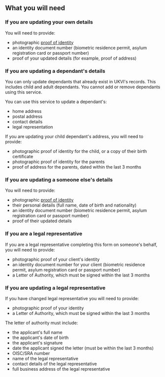 
## What you will need

### If you are updating your own details
You will need to provide:
  - photographic <a class="list-link" href="/proof-of-identity">proof of identity</a>
  - an identity document number (biometric residence permit, asylum registration card or passport number)
  - proof of your updated details (for example, proof of address)

### If you are updating a dependant's details
You can only update dependants that already exist in UKVI's records. This includes child and adult dependants. You cannot add or remove dependants using this service.

You can use this service to update a dependant's:
  - home address
  - postal address
  - contact details
  - legal representation

If you are updating your child dependant's address, you will need to provide:
  - photographic proof of identity for the child, or a copy of their birth certificate
  - photographic proof of identity for the parents
  - proof of address for the parents, dated within the last 3 months

### If you are updating a someone else's details
You will need to provide:
  - photographic  <a class="list-link" href="/proof-of-identity">proof of identity</a>
  - their personal details (full name, date of birth and nationality)
  - an identity document number (biometric residence permit, asylum registration card or passport number)
  - proof of their updated details

### If you are a legal representative
If you are a legal representative completing this form on someone's behalf, you will need to provide:
  - photographic proof of your client's identity
  - an identity document number for your client (biometric residence permit, asylum registration card or passport number)
  - a Letter of Authority, which must be signed within the last 3 months

### If you are updating a legal representative
If you have changed legal representative you will need to provide:
  - photographic proof of your identity
  - a Letter of Authority, which must be signed within the last 3 months

The letter of authority must include: 
  - the applicant's full name
  - the applicant's date of birth
  - the applicant's signature
  - date the applicant signed the letter (must be within the last 3 months)
  - OISC/SRA number
  - name of the legal representative
  - contact details of the legal representative
  - full business address of the legal representative
